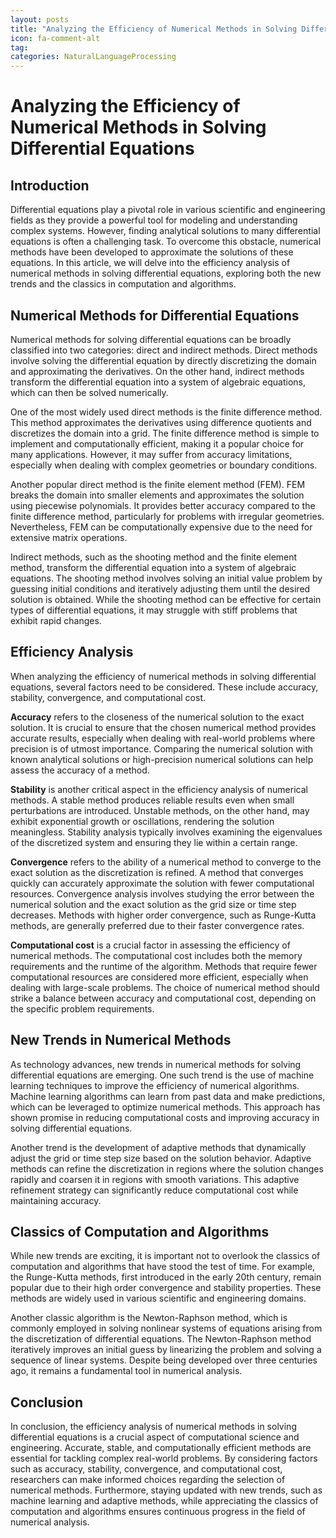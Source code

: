 ```yaml
---
layout: posts
title: "Analyzing the Efficiency of Numerical Methods in Solving Differential Equations"
icon: fa-comment-alt
tag:      
categories: NaturalLanguageProcessing
---
```



# Analyzing the Efficiency of Numerical Methods in Solving Differential Equations

## Introduction

Differential equations play a pivotal role in various scientific and engineering fields as they provide a powerful tool for modeling and understanding complex systems. However, finding analytical solutions to many differential equations is often a challenging task. To overcome this obstacle, numerical methods have been developed to approximate the solutions of these equations. In this article, we will delve into the efficiency analysis of numerical methods in solving differential equations, exploring both the new trends and the classics in computation and algorithms.

## Numerical Methods for Differential Equations

Numerical methods for solving differential equations can be broadly classified into two categories: direct and indirect methods. Direct methods involve solving the differential equation by directly discretizing the domain and approximating the derivatives. On the other hand, indirect methods transform the differential equation into a system of algebraic equations, which can then be solved numerically.

One of the most widely used direct methods is the finite difference method. This method approximates the derivatives using difference quotients and discretizes the domain into a grid. The finite difference method is simple to implement and computationally efficient, making it a popular choice for many applications. However, it may suffer from accuracy limitations, especially when dealing with complex geometries or boundary conditions.

Another popular direct method is the finite element method (FEM). FEM breaks the domain into smaller elements and approximates the solution using piecewise polynomials. It provides better accuracy compared to the finite difference method, particularly for problems with irregular geometries. Nevertheless, FEM can be computationally expensive due to the need for extensive matrix operations.

Indirect methods, such as the shooting method and the finite element method, transform the differential equation into a system of algebraic equations. The shooting method involves solving an initial value problem by guessing initial conditions and iteratively adjusting them until the desired solution is obtained. While the shooting method can be effective for certain types of differential equations, it may struggle with stiff problems that exhibit rapid changes.

## Efficiency Analysis

When analyzing the efficiency of numerical methods in solving differential equations, several factors need to be considered. These include accuracy, stability, convergence, and computational cost.

**Accuracy** refers to the closeness of the numerical solution to the exact solution. It is crucial to ensure that the chosen numerical method provides accurate results, especially when dealing with real-world problems where precision is of utmost importance. Comparing the numerical solution with known analytical solutions or high-precision numerical solutions can help assess the accuracy of a method.

**Stability** is another critical aspect in the efficiency analysis of numerical methods. A stable method produces reliable results even when small perturbations are introduced. Unstable methods, on the other hand, may exhibit exponential growth or oscillations, rendering the solution meaningless. Stability analysis typically involves examining the eigenvalues of the discretized system and ensuring they lie within a certain range.

**Convergence** refers to the ability of a numerical method to converge to the exact solution as the discretization is refined. A method that converges quickly can accurately approximate the solution with fewer computational resources. Convergence analysis involves studying the error between the numerical solution and the exact solution as the grid size or time step decreases. Methods with higher order convergence, such as Runge-Kutta methods, are generally preferred due to their faster convergence rates.

**Computational cost** is a crucial factor in assessing the efficiency of numerical methods. The computational cost includes both the memory requirements and the runtime of the algorithm. Methods that require fewer computational resources are considered more efficient, especially when dealing with large-scale problems. The choice of numerical method should strike a balance between accuracy and computational cost, depending on the specific problem requirements.

## New Trends in Numerical Methods

As technology advances, new trends in numerical methods for solving differential equations are emerging. One such trend is the use of machine learning techniques to improve the efficiency of numerical algorithms. Machine learning algorithms can learn from past data and make predictions, which can be leveraged to optimize numerical methods. This approach has shown promise in reducing computational costs and improving accuracy in solving differential equations.

Another trend is the development of adaptive methods that dynamically adjust the grid or time step size based on the solution behavior. Adaptive methods can refine the discretization in regions where the solution changes rapidly and coarsen it in regions with smooth variations. This adaptive refinement strategy can significantly reduce computational cost while maintaining accuracy.

## Classics of Computation and Algorithms

While new trends are exciting, it is important not to overlook the classics of computation and algorithms that have stood the test of time. For example, the Runge-Kutta methods, first introduced in the early 20th century, remain popular due to their high order convergence and stability properties. These methods are widely used in various scientific and engineering domains.

Another classic algorithm is the Newton-Raphson method, which is commonly employed in solving nonlinear systems of equations arising from the discretization of differential equations. The Newton-Raphson method iteratively improves an initial guess by linearizing the problem and solving a sequence of linear systems. Despite being developed over three centuries ago, it remains a fundamental tool in numerical analysis.

## Conclusion

In conclusion, the efficiency analysis of numerical methods in solving differential equations is a crucial aspect of computational science and engineering. Accurate, stable, and computationally efficient methods are essential for tackling complex real-world problems. By considering factors such as accuracy, stability, convergence, and computational cost, researchers can make informed choices regarding the selection of numerical methods. Furthermore, staying updated with new trends, such as machine learning and adaptive methods, while appreciating the classics of computation and algorithms ensures continuous progress in the field of numerical analysis.